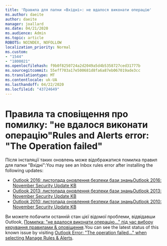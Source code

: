```yaml
---
title: 'Правила для папки «Вхідні»: не вдалося виконати операцію'
ms.author: daeite
author: daeite
manager: joallard
ms.date: 04/21/2020
ms.audience: Admin
ms.topic: article
ROBOTS: NOINDEX, NOFOLLOW
localization_priority: Normal
ms.custom:
- "1544"
- "1800021"
ms.openlocfilehash: f9b0f8250724a2d2049a5d4b5358727ced31777b
ms.sourcegitcommit: 55eff703a17e500681d8fa6a87eb067019ade3cc
ms.translationtype: MT
ms.contentlocale: uk-UA
ms.lasthandoff: 04/22/2020
ms.locfileid: "43724649"
---
```

# <a name="rules-and-alerts-error-the-operation-failed"></a><span data-ttu-id="9c9e4-102">Правила та сповіщення про помилку: "не вдалося виконати операцію"</span><span class="sxs-lookup"><span data-stu-id="9c9e4-102">Rules and Alerts error: "The Operation failed"</span></span>

<span data-ttu-id="9c9e4-103">Після інсталяції таких оновлень може відображатися помилка правил для папки "Вхідні":</span><span class="sxs-lookup"><span data-stu-id="9c9e4-103">You may see an Inbox rules error after installing the following updates:</span></span>

- [<span data-ttu-id="9c9e4-104">Outlook 2016: листопада оновлення безпеки бази знань</span><span class="sxs-lookup"><span data-stu-id="9c9e4-104">Outlook 2016: November Security Update KB</span></span>](https://support.microsoft.com/help/4461506)
- [<span data-ttu-id="9c9e4-105">Outlook 2013: листопада оновлення безпеки бази знань</span><span class="sxs-lookup"><span data-stu-id="9c9e4-105">Outlook 2013: November Security Update KB</span></span>](https://support.microsoft.com/help/4461486)
- [<span data-ttu-id="9c9e4-106">Outlook 2010: листопада оновлення безпеки бази знань</span><span class="sxs-lookup"><span data-stu-id="9c9e4-106">Outlook 2010: November Security Update KB</span></span>](https://support.microsoft.com/help/4461585)

<span data-ttu-id="9c9e4-107">Ви можете побачити останній стан цієї відомої проблеми, відвідавши Outlook, [Помилка: "не вдалося виконати операцію..." під час вибору керування правилами & оповіщення](https://support.office.com/article/Outlook-Error-The-operation-failed-when-selecting-Manage-Rules-Alerts-64b6ff77-98c2-4564-9cbf-25bd8e17fb8b%20).</span><span class="sxs-lookup"><span data-stu-id="9c9e4-107">You can see the latest status of this known issue by visiting [Outlook Error: "The operation failed..." when selecting Manage Rules & Alerts](https://support.office.com/article/Outlook-Error-The-operation-failed-when-selecting-Manage-Rules-Alerts-64b6ff77-98c2-4564-9cbf-25bd8e17fb8b%20).</span></span>